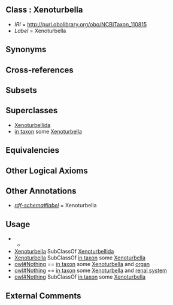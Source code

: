 
## Class : Xenoturbella

 * *IRI* = http://purl.obolibrary.org/obo/NCBITaxon_110815
 * *Label* = Xenoturbella

## Synonyms


## Cross-references


## Subsets


## Superclasses

 * [Xenoturbellida](../../NCBITaxon/14/NCBITaxon_110814.md)
 * [in taxon](../../RO/62/RO_0002162.md) some [Xenoturbella](../../NCBITaxon/15/NCBITaxon_110815.md)

## Equivalencies


## Other Logical Axioms


## Other Annotations

 * *[rdf-schema#label](../../el/rdf-schema#label.md)* = Xenoturbella

## Usage

 * -
 * [Xenoturbella](../../NCBITaxon/15/NCBITaxon_110815.md) SubClassOf [Xenoturbellida](../../NCBITaxon/14/NCBITaxon_110814.md)
 * [Xenoturbella](../../NCBITaxon/15/NCBITaxon_110815.md) SubClassOf [in taxon](../../RO/62/RO_0002162.md) some [Xenoturbella](../../NCBITaxon/15/NCBITaxon_110815.md)
 * [owl#Nothing](../../ng/owl#Nothing.md) == [in taxon](../../RO/62/RO_0002162.md) some [Xenoturbella](../../NCBITaxon/15/NCBITaxon_110815.md) and [organ](../../UBERON/62/UBERON_0000062.md)
 * [owl#Nothing](../../ng/owl#Nothing.md) == [in taxon](../../RO/62/RO_0002162.md) some [Xenoturbella](../../NCBITaxon/15/NCBITaxon_110815.md) and [renal system](../../UBERON/08/UBERON_0001008.md)
 * [owl#Nothing](../../ng/owl#Nothing.md) SubClassOf [in taxon](../../RO/62/RO_0002162.md) some [Xenoturbella](../../NCBITaxon/15/NCBITaxon_110815.md)

## External Comments

